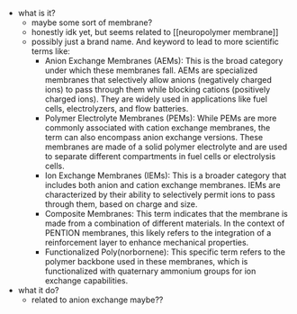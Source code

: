   * what is it?
    * maybe some sort of membrane?
    * honestly idk yet, but seems related to [[neuropolymer membrane]]
    * possibly just a brand name. And keyword to lead to more scientific terms like:
      * Anion Exchange Membranes (AEMs): This is the broad category under which these membranes fall. AEMs are specialized membranes that selectively allow anions (negatively charged ions) to pass through them while blocking cations (positively charged ions). They are widely used in applications like fuel cells, electrolyzers, and flow batteries.
      * Polymer Electrolyte Membranes (PEMs): While PEMs are more commonly associated with cation exchange membranes, the term can also encompass anion exchange versions. These membranes are made of a solid polymer electrolyte and are used to separate different compartments in fuel cells or electrolysis cells.
      * Ion Exchange Membranes (IEMs): This is a broader category that includes both anion and cation exchange membranes. IEMs are characterized by their ability to selectively permit ions to pass through them, based on charge and size.
      * Composite Membranes: This term indicates that the membrane is made from a combination of different materials. In the context of PENTION membranes, this likely refers to the integration of a reinforcement layer to enhance mechanical properties.
      * Functionalized Poly(norbornene): This specific term refers to the polymer backbone used in these membranes, which is functionalized with quaternary ammonium groups for ion exchange capabilities.
  * what it do?
    * related to anion exchange maybe??